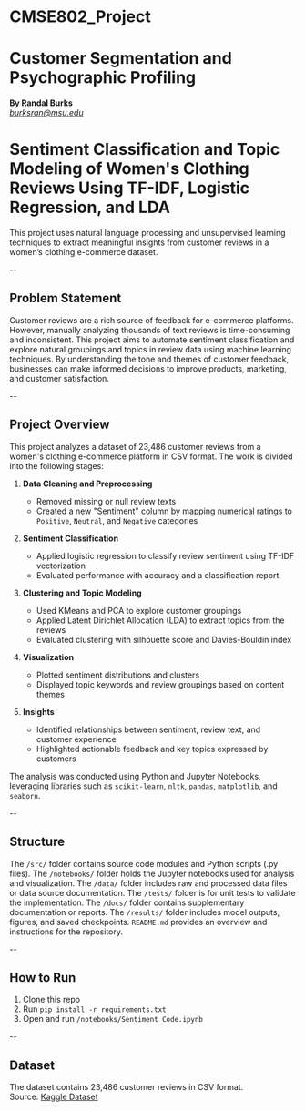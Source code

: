 # CMSE802_Project
# Customer Segmentation and Psychographic Profiling  
**By Randal Burks**  
*burksran@msu.edu*


# Sentiment Classification and Topic Modeling of Women's Clothing Reviews Using TF-IDF, Logistic Regression, and LDA

This project uses natural language processing and unsupervised learning techniques to extract meaningful insights from customer reviews in a women’s clothing e-commerce dataset.

--

## Problem Statement

Customer reviews are a rich source of feedback for e-commerce platforms. However, manually analyzing thousands of text reviews is time-consuming and inconsistent. This project aims to automate sentiment classification and explore natural groupings and topics in review data using machine learning techniques. By understanding the tone and themes of customer feedback, businesses can make informed decisions to improve products, marketing, and customer satisfaction.

--

## Project Overview

This project analyzes a dataset of 23,486 customer reviews from a women's clothing e-commerce platform in CSV format. The work is divided into the following stages:

1. **Data Cleaning and Preprocessing**  
   - Removed missing or null review texts  
   - Created a new "Sentiment" column by mapping numerical ratings to `Positive`, `Neutral`, and `Negative` categories  

2. **Sentiment Classification**  
   - Applied logistic regression to classify review sentiment using TF-IDF vectorization  
   - Evaluated performance with accuracy and a classification report  

3. **Clustering and Topic Modeling**  
   - Used KMeans and PCA to explore customer groupings  
   - Applied Latent Dirichlet Allocation (LDA) to extract topics from the reviews  
   - Evaluated clustering with silhouette score and Davies-Bouldin index  

4. **Visualization**  
   - Plotted sentiment distributions and clusters  
   - Displayed topic keywords and review groupings based on content themes  

5. **Insights**  
   - Identified relationships between sentiment, review text, and customer experience  
   - Highlighted actionable feedback and key topics expressed by customers  

The analysis was conducted using Python and Jupyter Notebooks, leveraging libraries such as `scikit-learn`, `nltk`, `pandas`, `matplotlib`, and `seaborn`.

--

## Structure

The `/src/` folder contains source code modules and Python scripts (.py files). The `/notebooks/` folder holds the Jupyter notebooks used for analysis and visualization. The `/data/` folder includes raw and processed data files or data source documentation. The `/tests/` folder is for unit tests to validate the implementation. The `/docs/` folder contains supplementary documentation or reports. The `/results/` folder includes model outputs, figures, and saved checkpoints. `README.md` provides an overview and instructions for the repository.

--

## How to Run

1. Clone this repo  
2. Run `pip install -r requirements.txt`  
3. Open and run `/notebooks/Sentiment Code.ipynb`

--

## Dataset

The dataset contains 23,486 customer reviews in CSV format.  
Source: [Kaggle Dataset](https://www.kaggle.com/datasets/nicapotato/womens-ecommerce-clothing-reviews)
